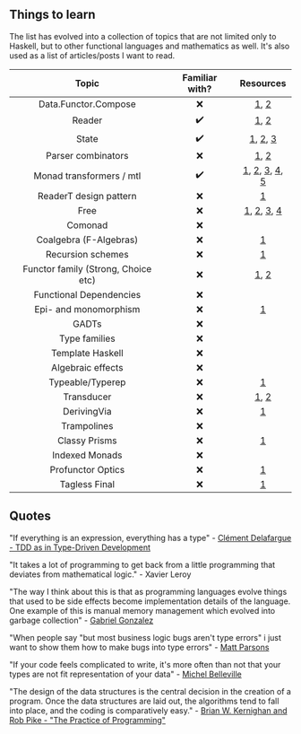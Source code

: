 ## Things to learn

The list has evolved into a collection of topics that are not limited only to Haskell, but to other functional languages and mathematics as well. It's also used as a list of articles/posts I want to read.

| Topic | Familiar with? | Resources |
|:-----:|:-----:| :-----:|
| Data.Functor.Compose | :x: | [1](https://hackage.haskell.org/package/transformers-0.3.0.0/docs/Data-Functor-Compose.html), [2](https://medium.com/@fintan.halpenny/compose-tetris-196b70035aff) |
| Reader | :heavy_check_mark: | [1](http://haskellbook.com/), [2](https://blog.ssanj.net/posts/2014-09-23-A-Simple-Reader-Monad-Example.html) |
| State | :heavy_check_mark: | [1](http://haskellbook.com/), [2](https://egghead.io/courses/state-monad-in-javascript), [3](https://blog.bitsrc.io/stateful-monads-in-javascript-part-1-f772ac26195c) |
| Parser combinators | :x: | [1](http://haskellbook.com/), [2](https://gist.github.com/yelouafi/556e5159e869952335e01f6b473c4ec1) |
| Monad transformers / mtl | :heavy_check_mark: | [1](http://haskellbook.com/), [2](https://mmhaskell.com/blog/2017/3/6/making-sense-of-multiple-monads), [3](https://robots.thoughtbot.com/refactoring-to-a-monad-transformer-stack), [4](https://www.youtube.com/watch?v=NpwP01Z0pWQ), [5](https://www.youtube.com/watch?v=GZPup5Iuaqw) |
| ReaderT design pattern | :x: | [1](https://www.fpcomplete.com/blog/2017/06/readert-design-pattern) |
| Free | :x: | [1](http://www.parsonsmatt.org/2017/09/22/what_does_free_buy_us.html), [2](https://www.youtube.com/watch?v=rP_JoHKFNJo), [3](http://www.haskellforall.com/2012/06/you-could-have-invented-free-monads.html), [4](http://www.haskellforall.com/2012/07/purify-code-using-free-monads.html) |
| Comonad | :x: | |
| Coalgebra (F-Algebras) | :x: | [1](https://stackoverflow.com/a/16022059/4709004) |
| Recursion schemes | :x: | [1](https://github.com/passy/awesome-recursion-schemes) |
| Functor family (Strong, Choice etc) | :x: | [1](http://lambdajam.yowconference.com.au/slides/yowlambdajam2017/Wilson-ExtendedFunctoFamily.pdf), [2](https://www.youtube.com/watch?v=IJ_bVVsQhvc) |
| Functional Dependencies | :x: | |
| Epi- and monomorphism | :x: | [1](https://www.johndcook.com/blog/2018/08/25/epi-and-mono/)
| GADTs | :x: | |
| Type families | :x: | |
| Template Haskell | :x: | |
| Algebraic effects | :x: | |
| Typeable/Typerep | :x: | [1](https://sras.me/haskell/what-the-heck-is-typeable.html) |
| Transducer | :x: | [1](https://medium.com/@MimiLiou77/intuitive-transducer-in-javascript-f358d3fe53d), [2](https://medium.com/javascript-scene/transducers-efficient-data-processing-pipelines-in-javascript-7985330fe73d) |
| DerivingVia | :x: | [1](https://www.tweag.io/posts/2018-10-04-capability.html)
| Trampolines | :x: | |
| Classy Prisms | :x: | [1](https://www.parsonsmatt.org/2018/11/03/trouble_with_typed_errors.html) |
| Indexed Monads | :x: | |
| Profunctor Optics | :x: | [1](https://lens-by-example.chrispenner.ca/articles/traversals/writing-traversals) |
| Tagless Final | :x: | [1](https://serokell.io/blog/2018/12/07/tagless-final) |

## Quotes

"If everything is an expression, everything has a type" - [Clément Delafargue - TDD as in Type-Driven Development](https://www.youtube.com/watch?v=H8JXQPCvTw8&t=11m50s)

"It takes a lot of programming to get back from a little programming that deviates from mathematical logic." - Xavier Leroy

"The way I think about this is that as programming languages evolve things that used to be side effects become implementation details of the language.  One example of this is manual memory management which evolved into garbage collection" - [Gabriel Gonzalez](https://twitter.com/GabrielG439/status/1028418658287190017)

"When people say "but most business logic bugs aren't type errors" i just want to show them how to make bugs into type errors" - [Matt Parsons](https://twitter.com/mattoflambda/status/1008735243581288449)

"If your code feels complicated to write, it's more often than not that your types are not fit representation of your data" - [Michel Belleville](https://elmlang.slack.com/archives/C0CJ671HU/p1541581801316400)

"The design of the data structures is the central decision in the creation of a program. Once the data structures are laid out, the algorithms tend to fall into place, and the coding is comparatively easy." - [Brian W. Kernighan and Rob Pike  - "The Practice of Programming"](http://ptgmedia.pearsoncmg.com/images/9780201615869/samplepages/020161586X.pdf)
